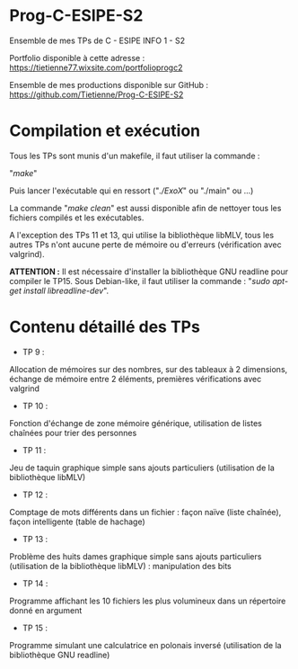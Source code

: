 # Prog-C-ESIPE-S2
Ensemble de mes TPs de C - ESIPE INFO 1 - S2

Portfolio disponible à cette adresse :
https://tietienne77.wixsite.com/portfolioprogc2

Ensemble de mes productions disponible sur GitHub :
https://github.com/Tietienne/Prog-C-ESIPE-S2

# Compilation et exécution

Tous les TPs sont munis d'un makefile, il faut utiliser la commande :

"*make*"

Puis lancer l'exécutable qui en ressort ("*./ExoX*" ou "./main" ou ...)

La commande "*make clean*" est aussi disponible afin de nettoyer tous les fichiers compilés et les exécutables.

A l'exception des TPs 11 et 13, qui utilise la bibliothèque libMLV, tous les autres TPs n'ont aucune perte de mémoire ou d'erreurs (vérification avec valgrind).

**ATTENTION :** Il est nécessaire d'installer la bibliothèque GNU readline pour compiler le TP15. Sous Debian-like, il faut utiliser la commande : "*sudo apt-get install libreadline-dev*".

# Contenu détaillé des TPs

- TP 9 :

Allocation de mémoires sur des nombres, sur des tableaux à 2 dimensions, échange de mémoire entre 2 éléments, premières vérifications avec valgrind

- TP 10 :

Fonction d'échange de zone mémoire générique, utilisation de listes chaînées pour trier des personnes

- TP 11 :

Jeu de taquin graphique simple sans ajouts particuliers (utilisation de la bibliothèque libMLV)

- TP 12 :

Comptage de mots différents dans un fichier : façon naïve (liste chaînée), façon intelligente (table de hachage)

- TP 13 :

Problème des huits dames graphique simple sans ajouts particuliers (utilisation de la bibliothèque libMLV) : manipulation des bits

- TP 14 :

Programme affichant les 10 fichiers les plus volumineux dans un répertoire donné en argument

- TP 15 :

Programme simulant une calculatrice en polonais inversé (utilisation de la bibliothèque GNU readline)

